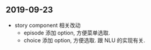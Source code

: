 ## 2019-09-23

-   story component 相关改动
    -   episode 添加 option, 方便菜单选取.
    -   choice 添加 option, 方便选取. 跟 NLU 的实现有关.